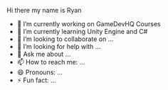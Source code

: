 Hi there my name is Ryan

- 🔭 I’m currently working on GameDevHQ Courses
- 🌱 I’m currently learning Unity Engine and C#
- 👯 I’m looking to collaborate on ...
- 🤔 I’m looking for help with ...
- 💬 Ask me about ...
- 📫 How to reach me: ...
- 😄 Pronouns: ...
- ⚡ Fun fact: ...

